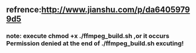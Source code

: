 
## refrence:http://www.jianshu.com/p/da64059799d5
### note: execute chmod +x ./ffmpeg_build.sh ,or it occurs Permission denied at the end of ./ffmpeg_build.sh excuting!
